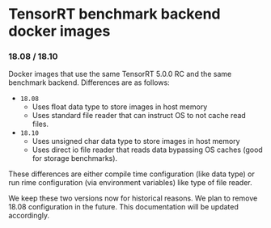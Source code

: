 # TensorRT benchmark backend docker images


### 18.08 / 18.10
Docker images that use the same TensorRT 5.0.0 RC and the same benchmark backend.
Differences are as follows:

 - `18.08`
    - Uses float data type to store images in host memory
    - Uses standard file reader that can instruct OS to not cache read files.
 - `18.10`
    - Uses unsigned char data type to store images in host memory
    - Uses direct io file reader that reads data bypassing OS caches (good for
      storage benchmarks).

These differences are either compile time configuration (like data type) or
run rime configuration (via environment variables) like type of file reader.

We keep these two versions now for historical reasons. We plan to remove 18.08
configuration in the future. This documentation will be updated accordingly.
